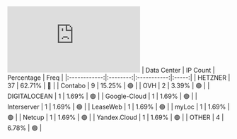 ![Diagramm](https://github.com/obajay/StateSync-snapshots/blob/main/Projects/OKP4/1/README.md)
| Data Center | IP Count | Percentage | Freq |
|:------------:|:--------:|:-----------:|:-----:|
| HETZNER | 37 | 62.71% | 🔴 |
| Contabo | 9 | 15.25% | 🟢 |
| OVH | 2 | 3.39% | 🟢 |
| DIGITALOCEAN | 1 | 1.69% | 🟢 |
| Google-Cloud | 1 | 1.69% | 🟢 |
| Interserver | 1 | 1.69% | 🟢 |
| LeaseWeb | 1 | 1.69% | 🟢 |
| myLoc | 1 | 1.69% | 🟢 |
| Netcup | 1 | 1.69% | 🟢 |
| Yandex.Cloud | 1 | 1.69% | 🟢 |
| OTHER | 4 | 6.78% | 🟢 |